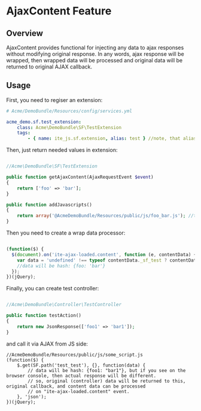 AjaxContent Feature
===================

Overview
--------

AjaxContent provides functional for injecting any data to ajax responses without modifying original response. 
In any words, ajax response will be wrapped, then wrapped data will be processed and original data will be returned to
original AJAX callback.

Usage
-----

First, you need to regiser an extension:

```yml
# Acme/DemoBundle/Resources/config/services.yml

acme_demo.sf.test_extension:
    class: Acme\DemoBundle\SF\TestExtension
    tags:
        - { name: ite_js.sf.extension, alias: test } //note, that alias will be used for wraping your data
```

Then, just return needed values in extension:

```php

//Acme\DemoBundle\SF\TestExtension

public function getAjaxContent(AjaxRequestEvent $event)
{
    return ['foo' => 'bar'];
}

public function addJavascripts()
{
    return array('@AcmeDemoBundle/Resources/public/js/foo_bar.js'); //this file will be described below
}

```

Then you need to create a wrap data processor:

```javascript

(function($) {
  $(document).on('ite-ajax-loaded.content', function (e, contentData) {
    var data = 'undefined' !== typeof contentData._sf_test ? contentData._sf_test : [];
    //data will be hash: {foo: 'bar'}
  });
})(jQuery);

```

Finally, you can create test controller:

```php

//Acme\DemoBundle\Controller\TestController

public function testAction()
{
    return new JsonResponse(['foo1' => 'bar1']);
}

```

and call it via AJAX from JS side:

```
//AcmeDemoBundle/Resources/public/js/some_script.js
(function($) {
    $.get(SF.path('test_test'), {}, function(data) {
        // data will be hash: {foo1: "bar1"}, but if you see on the browser console, then actual response will be different.
        // so, original (controller) data will be returned to this, original callback, and content data can be processed
        // on "ite-ajax-loaded.content" event.
    }, 'json');
})(jQuery);

```



